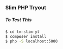 ### Slim PHP Tryout

##### To Test This

```sh
$ cd tm-slim-yt
$ composer install
$ php -S localhost:5000
```